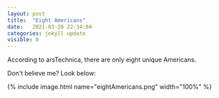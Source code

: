```yaml
---
layout: post
title:  "Eight Americans"
date:   2021-03-20 22:34:04
categories: jekyll update
visible: 0
---
```


According to arsTechnica, there are only eight unique Americans.

Don't believe me? Look below:

{% include image.html name="eightAmericans.png" width="100%" %}